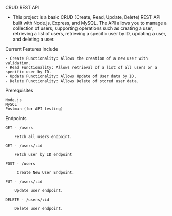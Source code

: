 CRUD REST API

  -  This project is a basic CRUD (Create, Read, Update, Delete) REST API built with Node.js, Express, and MySQL. 
        The API allows you to manage a collection of users, supporting operations such as creating a user, 
        retrieving a list of users, retrieving a specific user by ID, updating a user, and deleting a user.

Current Features Include

    - Create Functionality: Allows the creation of a new user with validation.
    - Read Functionality: Allows retrieval of a list of all users or a specific user by ID.
    - Update Functionality: Allows Update of User data by ID.
    - Delete Functionality: Allows Delete of stored user data.
    

Prerequisites

    Node.js
    MySQL
    Postman (for API testing)


Endpoints

    GET - /users

        Fetch all users endpoint.

    GET - /users/:id

        Fetch user by ID endpoint

    POST - /users  
    
         Create New User Endpoint.

    PUT - /users/:id

        Update user endpoint.

    DELETE - /users/:id

        Delete user endpoint.

           

